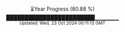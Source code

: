 <p align="center">
⏳Year Progress (80.88 %)<br>
████████████████████████▁▁▁▁▁▁ <br>
<sub>Updated: Wed, 23 Oct 2024 00:11:13 GMT</sub>
</p>

